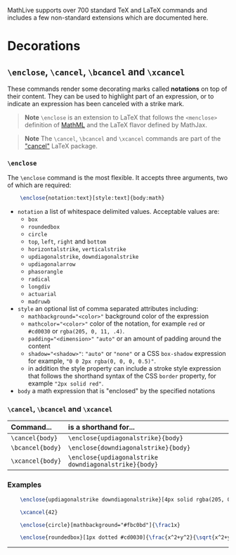 MathLive supports over 700 standard TeX and LaTeX commands and includes a few
non-standard extensions which are documented here.

# Decorations

## `\enclose`, `\cancel`, `\bcancel` and `\xcancel`

These commands render some decorating marks called **notations** on top of
their content. They can be used to highlight part of an expression, or
to indicate an expression has been canceled with a strike mark.

> **Note** `\enclose` is an extension to LaTeX that follows the `<menclose>` definition
> of [MathML]() and the LaTeX flavor defined by MathJax.

> **Note** The `\cancel`, `\bcancel` and `\xcancel` commands are part of the
> ["cancel"](https://www.ctan.org/pkg/cancel) LaTeX package.

### `\enclose`

The `\enclose` command is the most flexible. It accepts three arguments, two
of which are required:

```tex
    \enclose{notation:text}[style:text]{body:math}
```

-   `notation` a list of whitespace delimited values. Acceptable values are:
    -   `box`
    -   `roundedbox`
    -   `circle`
    -   `top`, `left`, `right` and `bottom`
    -   `horizontalstrike`, `verticalstrike`
    -   `updiagonalstrike`, `downdiagonalstrike`
    -   `updiagonalarrow`
    -   `phasorangle`
    -   `radical`
    -   `longdiv`
    -   `actuarial`
    -   `madruwb`
-   `style` an optional list of comma separated attributes including:
    -   `mathbackground="<color>"` background color of the expression
    -   `mathcolor="<color>"` color of the notation, for example `red` or
        `#cd0030` or `rgba(205, 0, 11, .4)`.
    -   `padding="<dimension>"` `"auto"` or an amount of padding around the
        content
    -   `shadow="<shadow>"`: `"auto"` or `"none"` or a CSS `box-shadow` expression
        for example, `"0 0 2px rgba(0, 0, 0, 0.5)"`.
    -   in addition the style property can include a stroke style expression that
        follows the shorthand syntax of the CSS `border` property, for example
        `"2px solid red"`.
-   `body` a math expression that is "enclosed" by the specified notations

### `\cancel`, `\bcancel` and `\xcancel`

| Command...       | is a shorthand for...                                 |
| :--------------- | :---------------------------------------------------- |
| `\cancel{body}`  | `\enclose{updiagonalstrike}{body}`                    |
| `\bcancel{body}` | `\enclose{downdiagonalstrike}{body}`                  |
| `\xcancel{body}` | `\enclose{updiagonalstrike downdiagonalstrike}{body}` |

### Examples

```tex
    \enclose{updiagonalstrike downdiagonalstrike}[4px solid rgba(205, 0, 11, .4)]{42}
```

<script type="math/tex">
    \enclose{updiagonalstrike downdiagonalstrike}[4px solid rgba(205, 0, 11, .4)]{42}
</script>

```tex
    \xcancel{42}
```

<script type="math/tex">
    \xcancel{42}
</script>

```tex
    \enclose{circle}[mathbackground="#fbc0bd"]{\frac1x}
```

<script type="math/tex">
    \enclose{circle}[mathbackground="#fbc0bd"]{\frac1x}
</script>

```tex
    \enclose{roundedbox}[1px dotted #cd0030]{\frac{x^2+y^2}{\sqrt{x^2+y^2}}}
```

<script type="math/tex">
    \enclose{roundedbox}[1px dotted #cd0030]{\frac{x^2+y^2}{\sqrt{x^2+y^2}}}
</script>

---
